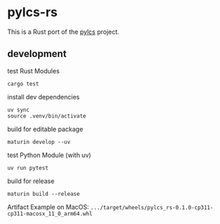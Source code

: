 # pylcs-rs

This is a Rust port of the [pylcs](https://github.com/Meteorix/pylcs) project.

## development

test Rust Modules
```
cargo test
```

install dev dependencies
```
uv sync
source .venv/bin/activate
```

build for editable package
```
maturin develop --uv
```

test Python Module (with uv)
```
uv run pytest
```

build for release
```
maturin build --release
```

Artifact Example on MacOS: `.../target/wheels/pylcs_rs-0.1.0-cp311-cp311-macosx_11_0_arm64.whl`
